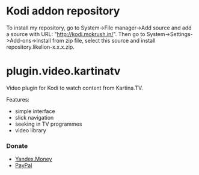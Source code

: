 # Kodi addon repository

To install my repository, go to System->File manager->Add source and add a source with URL: "http://kodi.mokrush.in/". Then go to System->Settings->Add-ons->Install from zip file, select this source and install repository.likelion-x.x.x.zip.

# plugin.video.kartinatv

Video plugin for Kodi to watch content from Kartina.TV.

Features:

  * simple interface
  * slick navigation
  * seeking in TV programmes
  * video library

### Donate
  * [Yandex.Money](https://money.yandex.ru/embed/shop.xml?account=410011937319632&quickpay=shop&payment-type-choice=on&mobile-payment-type-choice=on&writer=seller&targets=Donate&default-sum=50&button-text=01&comment=on&hint=Kodi+plugin+for+KartinaTV&successURL=)
  * [PayPal](https://paypal.me/likelion)
